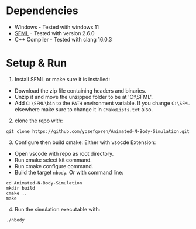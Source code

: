# Dependencies
* Windows - Tested with windows 11
* [SFML](https://www.sfml-dev.org/download/sfml/2.6.0/) - Tested with version 2.6.0
* C++ Compiler - Tested with clang 16.0.3

# Setup & Run
1. Install SFML or make sure it is installed:
  * Download the zip file containing headers and binaries.
  * Unzip it and move the unzipped folder to be at 'C:\SFML'.
  * Add `C:\SFML\bin` to the `PATH` environment variable.
If you change `C:\SFML` elsewhere make sure to change it in `CMakeLists.txt` also.
2. clone the repo with:
```
git clone https://github.com/yosefgoren/Animated-N-Body-Simulation.git
```
3. Configure then build cmake:
Either with vsocde Extension:
  * Open vscode with repo as root directory.
  * Run cmake select kit command.
  * Run cmake configure command.
  * Build the target `nbody`.
Or with command line:
```
cd Animated-N-Body-Simulation
mkdir build
cmake ..
make
```

4. Run the simulation executable with:
```
./nbody
```
